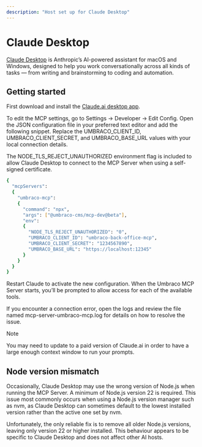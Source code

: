 ```yaml
---
description: "Host set up for Claude Desktop"
---
```


# Claude Desktop

[Claude Desktop](https://www.anthropic.com/claude/desktop) is Anthropic’s AI-powered assistant for macOS and Windows, designed to help you work conversationally across all kinds of tasks — from writing and brainstorming to coding and automation.

## Getting started 

First download and install the [Claude.ai desktop app](https://claude.ai/download).  

To edit the MCP settings, go to Settings → Developer → Edit Config.
Open the JSON configuration file in your preferred text editor and add the following snippet. Replace the UMBRACO_CLIENT_ID, UMBRACO_CLIENT_SECRET, and UMBRACO_BASE_URL values with your local connection details.

The NODE_TLS_REJECT_UNAUTHORIZED environment flag is included to allow Claude Desktop to connect to the MCP Server when using a self-signed certificate.


```bash
{
  "mcpServers": 
  {
    "umbraco-mcp": 
    {
      "command": "npx",
      "args": ["@umbraco-cms/mcp-dev@beta"],
      "env": 
      {
        "NODE_TLS_REJECT_UNAUTHORIZED": "0",
        "UMBRACO_CLIENT_ID": "umbraco-back-office-mcp",
        "UMBRACO_CLIENT_SECRET": "1234567890",
        "UMBRACO_BASE_URL": "https://localhost:12345"
      }
    }
  }
}
```

Restart Claude to activate the new configuration.
When the Umbraco MCP Server starts, you’ll be prompted to allow access for each of the available tools.

If you encounter a connection error, open the logs and review the file named mcp-server-umbraco-mcp.log for details on how to resolve the issue.

> [!NOTE]
> You may need to update to a paid version of Claude.ai in order to have a large enough context window to run your prompts.

## Node version mismatch

Occasionally, Claude Desktop may use the wrong version of Node.js when running the MCP Server.
A minimum of Node.js version 22 is required. This issue most commonly occurs when using a Node.js version manager such as nvm, as Claude Desktop can sometimes default to the lowest installed version rather than the active one set by nvm.

Unfortunately, the only reliable fix is to remove all older Node.js versions, leaving only version 22 or higher installed.
This behaviour appears to be specific to Claude Desktop and does not affect other AI hosts.
